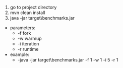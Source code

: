 1. go to project directory
1. mvn clean install
1. java -jar target\benchmarks.jar 
- parameters:
  - -f fork
  - -w warmup
  - -i iteration
  - -r runtime
- example:
  - -java -jar target\benchmarks.jar -f 1 -w 1 -i 5 -r 1
